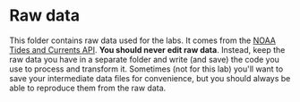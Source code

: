 # Raw data

This folder contains raw data used for the labs.
It comes from the [NOAA Tides and Currents API](https://api.tidesandcurrents.noaa.gov/api/prod/responseHelp.html).
**You should never edit raw data**.
Instead, keep the raw data you have in a separate folder and write (and save) the code you use to process and transform it.
Sometimes (not for this lab) you'll want to save your intermediate data files for convenience, but you should always be able to reproduce them from the raw data.
